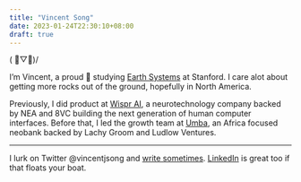 ```yaml
---
title: "Vincent Song"
date: 2023-01-24T22:30:10+08:00
draft: true
---
```


( ﾟ▽ﾟ)/

I’m Vincent, a proud 🍁 studying [Earth Systems](https://earth.stanford.edu/ess) at Stanford. I care alot about getting more rocks out of the ground, hopefully in North America.

Previously, I did product at [Wispr AI](https://www.wispr.ai/), a neurotechnology company backed by NEA and 8VC building the next generation of human computer interfaces. Before that, I led the growth team at [Umba](https://www.umba.com/), an Africa focused neobank backed by Lachy Groom and Ludlow Ventures.

----
I lurk on Twitter @vincentjsong and [write sometimes](https://vincentsong.posthaven.com/). [LinkedIn](https://www.linkedin.com/in/sonvi/) is great too if that floats your boat.
